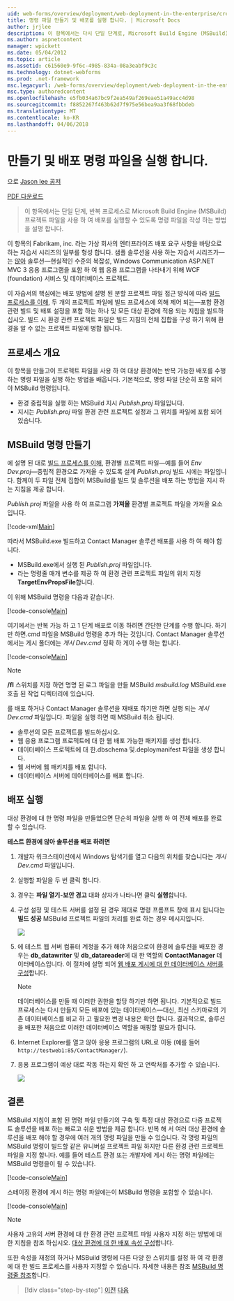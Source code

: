 ```yaml
---
uid: web-forms/overview/deployment/web-deployment-in-the-enterprise/creating-and-running-a-deployment-command-file
title: 명령 파일 만들기 및 배포를 실행 합니다. | Microsoft Docs
author: jrjlee
description: 이 항목에서는 다시 단일 단계로, Microsoft Build Engine (MSBuild) 프로젝트 파일을 사용 하 여 배포를 실행할 수 있도록 명령 파일을 작성 하는 방법에 설명...
ms.author: aspnetcontent
manager: wpickett
ms.date: 05/04/2012
ms.topic: article
ms.assetid: c61560e9-9f6c-4985-834a-08a3eabf9c3c
ms.technology: dotnet-webforms
ms.prod: .net-framework
msc.legacyurl: /web-forms/overview/deployment/web-deployment-in-the-enterprise/creating-and-running-a-deployment-command-file
msc.type: authoredcontent
ms.openlocfilehash: e5fb034a67bc9f2ea549af269eae51a49acc4d98
ms.sourcegitcommit: f8852267f463b62d7f975e56bea9aa3f68fbbdeb
ms.translationtype: MT
ms.contentlocale: ko-KR
ms.lasthandoff: 04/06/2018
---
```

<a name="creating-and-running-a-deployment-command-file"></a>만들기 및 배포 명령 파일을 실행 합니다.
====================
으로 [Jason lee 공저](https://github.com/jrjlee)

[PDF 다운로드](https://msdnshared.blob.core.windows.net/media/MSDNBlogsFS/prod.evol.blogs.msdn.com/CommunityServer.Blogs.Components.WeblogFiles/00/00/00/63/56/8130.DeployingWebAppsInEnterpriseScenarios.pdf)

> 이 항목에서는 단일 단계, 반복 프로세스로 Microsoft Build Engine (MSBuild) 프로젝트 파일을 사용 하 여 배포를 실행할 수 있도록 명령 파일을 작성 하는 방법을 설명 합니다.


이 항목의 Fabrikam, inc. 라는 가상 회사의 엔터프라이즈 배포 요구 사항을 바탕으로 하는 자습서 시리즈의 일부를 형성 합니다. 샘플 솔루션을 사용 하는 자습서 시리즈가&#x2014;는 [않아](the-contact-manager-solution.md) 솔루션&#x2014;현실적인 수준의 복잡성, Windows Communication ASP.NET MVC 3 응용 프로그램을 포함 하 여 웹 응용 프로그램을 나타내기 위해 WCF (foundation) 서비스 및 데이터베이스 프로젝트.

이 자습서의 핵심에는 배포 방법에 설명 된 분할 프로젝트 파일 접근 방식에 따라 [빌드 프로세스를 이해](understanding-the-build-process.md), 두 개의 프로젝트 파일에 빌드 프로세스에 의해 제어 되는&#x2014;포함 환경 관련 빌드 및 배포 설정을 포함 하는 하나 및 모든 대상 환경에 적용 되는 지침을 빌드하십시오. 빌드 시 환경 관련 프로젝트 파일은 빌드 지침의 전체 집합을 구성 하기 위해 환경을 알 수 없는 프로젝트 파일에 병합 됩니다.

## <a name="process-overview"></a>프로세스 개요

이 항목을 만들고이 프로젝트 파일을 사용 하 여 대상 환경에는 반복 가능한 배포를 수행 하는 명령 파일을 실행 하는 방법을 배웁니다. 기본적으로, 명령 파일 단순히 포함 되어야 MSBuild 명령입니다.

- 환경 중립적을 실행 하는 MSBuild 지시 *Publish.proj* 파일입니다.
- 지시는 *Publish.proj* 파일 환경 관련 프로젝트 설정과 그 위치를 파일에 포함 되어 있습니다.

## <a name="create-an-msbuild-command"></a>MSBuild 명령 만들기

에 설명 된 대로 [빌드 프로세스를 이해](understanding-the-build-process.md), 환경별 프로젝트 파일&#x2014;예를 들어 *Env Dev.proj*&#x2014;중립적 환경으로 가져올 수 있도록 설계 *Publish.proj* 빌드 시에는 파일입니다. 함께이 두 파일 전체 집합이 MSBuild를 빌드 및 솔루션을 배포 하는 방법을 지시 하는 지침을 제공 합니다.

*Publish.proj* 파일을 사용 하 여 프로그램 **가져올** 환경별 프로젝트 파일을 가져올 요소입니다.


[!code-xml[Main](creating-and-running-a-deployment-command-file/samples/sample1.xml)]


따라서 MSBuild.exe 빌드하고 Contact Manager 솔루션 배포를 사용 하 여 해야 합니다.

- MSBuild.exe에서 실행 된 *Publish.proj* 파일입니다.
- 라는 명령줄 매개 변수를 제공 하 여 환경 관련 프로젝트 파일의 위치 지정 **TargetEnvPropsFile**합니다.

이 위해 MSBuild 명령을 다음과 같습니다.


[!code-console[Main](creating-and-running-a-deployment-command-file/samples/sample2.cmd)]


여기에서는 반복 가능 하 고 1 단계 배포로 이동 하려면 간단한 단계를 수행 합니다. 하기만 하면.cmd 파일을 MSBuild 명령을 추가 하는 것입니다. Contact Manager 솔루션에서는 게시 폴더에는 *게시 Dev.cmd* 정확 하 게이 수행 하는 합니다.


[!code-console[Main](creating-and-running-a-deployment-command-file/samples/sample3.cmd)]


> [!NOTE]
> **/fl** 스위치를 지정 하면 명명 된 로그 파일을 만들 MSBuild *msbuild.log* MSBuild.exe 호출 된 작업 디렉터리에 있습니다.


를 배포 하거나 Contact Manager 솔루션을 재배포 하기만 하면 실행 되는 *게시 Dev.cmd* 파일입니다. 파일을 실행 하면 때 MSBuild 취소 됩니다.

- 솔루션의 모든 프로젝트를 빌드하십시오.
- 웹 응용 프로그램 프로젝트에 대 한 웹 배포 가능한 패키지를 생성 합니다.
- 데이터베이스 프로젝트에 대 한.dbschema 및.deploymanifest 파일을 생성 합니다.
- 웹 서버에 웹 패키지를 배포 합니다.
- 데이터베이스 서버에 데이터베이스를 배포 합니다.

## <a name="run-the-deployment"></a>배포 실행

대상 환경에 대 한 명령 파일을 만들었으면 단순히 파일을 실행 하 여 전체 배포를 완료할 수 있습니다.

**테스트 환경에 않아 솔루션을 배포 하려면**

1. 개발자 워크스테이션에서 Windows 탐색기를 열고 다음의 위치를 찾습니다는 *게시 Dev.cmd* 파일입니다.
2. 실행할 파일을 두 번 클릭 합니다.
3. 경우는 **파일 열기-보안 경고** 대화 상자가 나타나면 클릭 **실행**합니다.
4. 구성 설정 및 테스트 서버를 설정 된 경우 제대로 명령 프롬프트 창에 표시 됩니다는 **빌드 성공** MSBuild 프로젝트 파일의 처리를 완료 하는 경우 메시지입니다.

    ![](creating-and-running-a-deployment-command-file/_static/image1.png)
5. 에 테스트 웹 서버 컴퓨터 계정을 추가 해야 처음으로이 환경에 솔루션을 배포한 경우는 **db\_datawriter** 및 **db\_datareader**에 대 한 역할의 **ContactManager** 데이터베이스입니다. 이 절차에 설명 되어 [웹 배포 게시에 대 한 데이터베이스 서버를 구성](../configuring-server-environments-for-web-deployment/configuring-a-database-server-for-web-deploy-publishing.md)합니다.

    > [!NOTE]
    > 데이터베이스를 만들 때 이러한 권한을 할당 하기만 하면 됩니다. 기본적으로 빌드 프로세스는 다시 만들지 모든 배포에 있는 데이터베이스&#x2014;대신, 최신 스키마로의 기존 데이터베이스를 비교 하 고 필요한 변경 내용은 확인 합니다. 결과적으로, 솔루션을 배포한 처음으로 이러한 데이터베이스 역할을 매핑할 필요가 합니다.
6. Internet Explorer를 열고 않아 응용 프로그램의 URL로 이동 (예를 들어 `http://testweb1:85/ContactManager/`).
7. 응용 프로그램이 예상 대로 작동 하는지 확인 하 고 연락처를 추가할 수 있습니다.

    ![](creating-and-running-a-deployment-command-file/_static/image2.png)

## <a name="conclusion"></a>결론

MSBuild 지침이 포함 된 명령 파일 만들기의 구축 및 특정 대상 환경으로 다중 프로젝트 솔루션을 배포 하는 빠르고 쉬운 방법을 제공 합니다. 반복 해 서 여러 대상 환경에 솔루션을 배포 해야 할 경우에 여러 개의 명령 파일을 만들 수 있습니다. 각 명령 파일의 MSBuild 명령이 빌드할 같은 유니버설 프로젝트 파일 하지만 다른 환경 관련 프로젝트 파일을 지정 합니다. 예를 들어 테스트 환경 또는 개발자에 게시 하는 명령 파일에는 MSBuild 명령을이 될 수 있습니다.


[!code-console[Main](creating-and-running-a-deployment-command-file/samples/sample4.cmd)]


스테이징 환경에 게시 하는 명령 파일에는이 MSBuild 명령을 포함할 수 있습니다.


[!code-console[Main](creating-and-running-a-deployment-command-file/samples/sample5.cmd)]


> [!NOTE]
> 사용자 고유의 서버 환경에 대 한 환경 관련 프로젝트 파일 사용자 지정 하는 방법에 대 한 지침을 참조 하십시오. [대상 환경에 대 한 배포 속성 구성](../configuring-server-environments-for-web-deployment/configuring-deployment-properties-for-a-target-environment.md)합니다.


또한 속성을 재정의 하거나 MSBuild 명령에 다른 다양 한 스위치를 설정 하 여 각 환경에 대 한 빌드 프로세스를 사용자 지정할 수 있습니다. 자세한 내용은 참조 [MSBuild 명령줄 참조](https://msdn.microsoft.com/library/ms164311.aspx)합니다.

> [!div class="step-by-step"]
> [이전](deploying-database-projects.md)
> [다음](manually-installing-web-packages.md)
